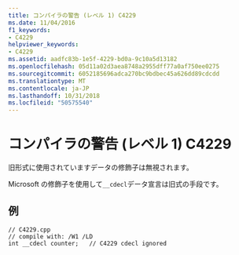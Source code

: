 ```yaml
---
title: コンパイラの警告 (レベル 1) C4229
ms.date: 11/04/2016
f1_keywords:
- C4229
helpviewer_keywords:
- C4229
ms.assetid: aadfc83b-1e5f-4229-bd0a-9c10a5d13182
ms.openlocfilehash: 05d11a02d3aea8748a2955dff77a0af750ee0275
ms.sourcegitcommit: 6052185696adca270bc9bdbec45a626dd89cdcdd
ms.translationtype: MT
ms.contentlocale: ja-JP
ms.lasthandoff: 10/31/2018
ms.locfileid: "50575540"
---
```

# <a name="compiler-warning-level-1-c4229"></a>コンパイラの警告 (レベル 1) C4229

旧形式に使用されていますデータの修飾子は無視されます。

Microsoft の修飾子を使用して`__cdecl`データ宣言は旧式の手段です。

## <a name="example"></a>例

```
// C4229.cpp
// compile with: /W1 /LD
int __cdecl counter;   // C4229 cdecl ignored
```